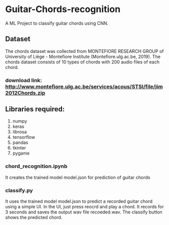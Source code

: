 # Guitar-Chords-recognition
A ML Project to classify guitar chords using CNN.

## Dataset
The chords dataset was collected from MONTEFIORE RESEARCH GROUP of University of Liège - Montefiore Institute (Montefiore.ulg.ac.be, 2019). The chords dataset consists of 10 types of chords with 200 audio files of each chord.
### download link: http://www.montefiore.ulg.ac.be/services/acous/STSI/file/jim2012Chords.zip

## Libraries required:
1. numpy
2. keras
3. librosa
4. tensorflow
5. pandas
6. tkinter
7. pygame

### chord_recognition.ipynb 
It creates the trained model model.json for prediction of guitar chords

### classify.py
It uses the trained model model.json to predict a recorded guitar chord using a simple UI. In the UI, just press reocrd and play a chord. It records for 3 seconds and saves the output wav file recoeded.wav. The classify button shows the predicted chord.


